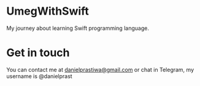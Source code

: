 # UmegWithSwift

My journey about learning Swift programming language. 

# Get in touch
You can contact me at danielprastiwa@gmail.com or chat in Telegram, my username is @danielprast
